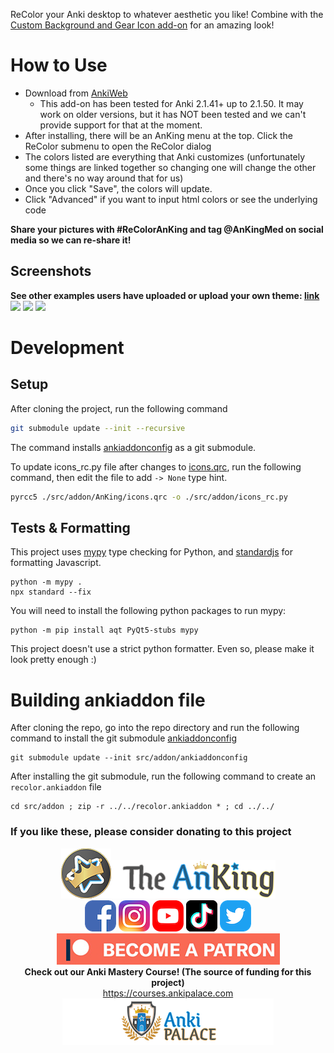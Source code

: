 ReColor your Anki desktop to whatever aesthetic you like! Combine with the <a href="https://ankiweb.net/shared/info/1210908941">Custom Background and Gear Icon add-on</a> for an amazing look!

# How to Use
- Download from [AnkiWeb](https://ankiweb.net/shared/info/688199788)
    - This add-on has been tested for Anki 2.1.41+ up to 2.1.50. It may work on older versions, but it has NOT been tested and we can't provide support for that at the moment.
- After installing, there will be an AnKing menu at the top. Click the ReColor submenu to open the ReColor dialog
- The colors listed are everything that Anki customizes (unfortunately some things are linked together so changing one will change the other and there's no way around that for us)
- Once you click "Save", the colors will update. 
- Click "Advanced" if you want to input html colors or see the underlying code


<b>Share your pictures with #ReColorAnKing and tag @AnKingMed on social media so we can re-share it!</b>

## Screenshots
<b>See other examples users have uploaded or upload your own theme: <a href="https://github.com/AnKingMed/AnkiRecolor/wiki">link</a></b>
<img src="https://raw.githubusercontent.com/AnKingMed/AnkiRecolor/main/screenshots/config.png?raw=true">
<img src="https://raw.githubusercontent.com/AnKingMed/AnkiRecolor/main/screenshots/browserblue.png?raw=true">
<img src="https://raw.githubusercontent.com/AnKingMed/AnkiRecolor/main/screenshots/browsermulti.png?raw=true">

# Development
## Setup
After cloning the project, run the following command
```bash
git submodule update --init --recursive
```
The command installs [ankiaddonconfig](https://github.com/BlueGreenMagick/ankiaddonconfig/) as a git submodule.

To update icons_rc.py file after changes to [icons.qrc](src/addon/AnKing/icons.qrc), run the following command, then edit the file to add `-> None` type hint.
```bash
pyrcc5 ./src/addon/AnKing/icons.qrc -o ./src/addon/icons_rc.py
```

## Tests & Formatting
This project uses [mypy](https://github.com/python/mypy) type checking for Python, and [standardjs](https://github.com/standard/standard) for formatting Javascript.

```
python -m mypy .
npx standard --fix
```

You will need to install the following python packages to run mypy: 
```
python -m pip install aqt PyQt5-stubs mypy
```

This project doesn't use a strict python formatter. Even so, please make it look pretty enough :)

# Building ankiaddon file
After cloning the repo, go into the repo directory and run the following command to install the git submodule [ankiaddonconfig](https://github.com/BlueGreenMagick/ankiaddonconfig/)
```
git submodule update --init src/addon/ankiaddonconfig
```
After installing the git submodule, run the following command to create an `recolor.ankiaddon` file
```
cd src/addon ; zip -r ../../recolor.ankiaddon * ; cd ../../
```

### If you like these, please consider donating to this project

<p align="center">
<a href="https://www.ankingmed.com" rel="nofollow"><img src="https://raw.githubusercontent.com/AnKingMed/My-images/master/AnKing/AnKingSmall.png?raw=true"></a><a href="https://www.ankingmed.com" rel="nofollow"><img src="https://raw.githubusercontent.com/AnKingMed/My-images/master/AnKing/TheAnKing.png?raw=true"></a>
  <br>
  <a href="https://www.facebook.com/ankingmed" rel="nofollow"><img src="https://raw.githubusercontent.com/AnKingMed/My-images/master/Social/FB.png?raw=true"></a>     <a href="https://www.instagram.com/ankingmed" rel="nofollow"><img src="https://raw.githubusercontent.com/AnKingMed/My-images/master/Social/Instagram.png?raw=true"></a>     <a href="https://www.youtube.com/theanking" rel="nofollow"><img src="https://raw.githubusercontent.com/AnKingMed/My-images/master/Social/YT.png?raw=true"></a>     <a href="https://www.tiktok.com/@ankingmed" rel="nofollow"><img src="https://raw.githubusercontent.com/AnKingMed/My-images/master/Social/TikTok.png?raw=true"></a>     <a href="https://www.twitter.com/ankingmed" rel="nofollow"><img src="https://raw.githubusercontent.com/AnKingMed/My-images/master/Social/Twitter.png?raw=true"></a>
  <br>
<a href="https://www.ankipalace.com/membership" rel="nofollow"><img src="https://raw.githubusercontent.com/AnKingMed/My-images/master/AnKing/Patreon.jpg?raw=true"></a>
<br>
<b>Check out our Anki Mastery Course! (The source of funding for this project)</b><br>
          <a href="https://courses.ankipalace.com/?utm_source=anking_bg_add-on&amp;utm_medium=anki_add-on_page&amp;utm_campaign=mastery_course" rel="nofollow">https://courses.ankipalace.com</a>
<a href="https://courses.ankipalace.com/?utm_source=anking_bg_add-on&amp;utm_medium=anki_add-on_page&amp;utm_campaign=mastery_course" rel="nofollow">
  <br>
  <img src="https://raw.githubusercontent.com/AnKingMed/My-images/master/AnKing/AnkiPalace.png?raw=true"></a></p>
